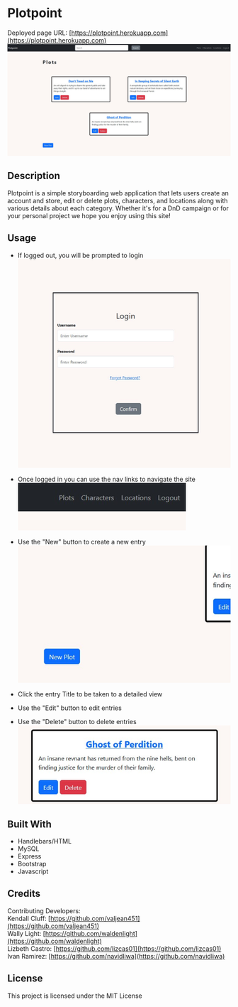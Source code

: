# Plotpoint

Deployed page URL: [https://plotpoint.herokuapp.com](https://plotpoint.herokuapp.com)
![Main Page](/public/screenshots/dashboard.jpg)

## Description

Plotpoint is a simple storyboarding web application that lets users create an account and store, edit or delete plots, characters, and locations along with various details about each category. Whether it's for a DnD campaign or for your personal project we hope you enjoy using this site!

 ## Usage

 - If logged out, you will be prompted to login
 ![login page](/public/screenshots/login.jpg)

 - Once logged in you can use the nav links to navigate the site
 ![nav links](/public/screenshots/navlinks.jpg)

 - Use the "New" button to create a new entry
 ![new btn](/public/screenshots/newbtn.jpg)

 - Click the entry Title to be taken to a detailed view
 - Use the "Edit" button to edit entries
 - Use the "Delete" button to delete entries
 ![card](/public/screenshots/card.jpg)

 ## Built With

 - Handlebars/HTML
 - MySQL
 - Express
 - Bootstrap
 - Javascript

 ## Credits

 Contributing Developers:  
 Kendall Cluff: [https://github.com/valjean451](https://github.com/valjean451)  
 Wally Light: [https://github.com/waldenlight](https://github.com/waldenlight)  
 Lizbeth Castro: [https://github.com/lizcas01](https://github.com/lizcas01)  
 Ivan Ramirez: [https://github.com/navidliwa](https://github.com/navidliwa)

 ## License

 This project is licensed under the MIT License